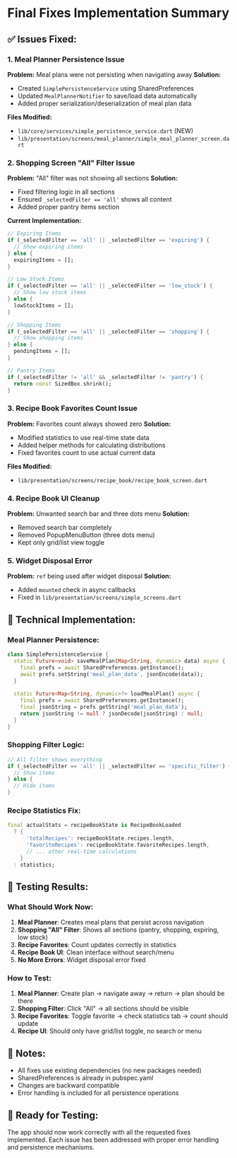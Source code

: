 # Final Fixes Implementation Summary

## ✅ Issues Fixed:

### 1. **Meal Planner Persistence Issue**
**Problem:** Meal plans were not persisting when navigating away
**Solution:** 
- Created `SimplePersistenceService` using SharedPreferences
- Updated `MealPlannerNotifier` to save/load data automatically
- Added proper serialization/deserialization of meal plan data

**Files Modified:**
- `lib/core/services/simple_persistence_service.dart` (NEW)
- `lib/presentation/screens/meal_planner/simple_meal_planner_screen.dart`

### 2. **Shopping Screen "All" Filter Issue**
**Problem:** "All" filter was not showing all sections
**Solution:** 
- Fixed filtering logic in all sections
- Ensured `_selectedFilter == 'all'` shows all content
- Added proper pantry items section

**Current Implementation:**
```dart
// Expiring Items
if (_selectedFilter == 'all' || _selectedFilter == 'expiring') {
  // Show expiring items
} else {
  expiringItems = [];
}

// Low Stock Items  
if (_selectedFilter == 'all' || _selectedFilter == 'low_stock') {
  // Show low stock items
} else {
  lowStockItems = [];
}

// Shopping Items
if (_selectedFilter == 'all' || _selectedFilter == 'shopping') {
  // Show shopping items
} else {
  pendingItems = [];
}

// Pantry Items
if (_selectedFilter != 'all' && _selectedFilter != 'pantry') {
  return const SizedBox.shrink();
}
```

### 3. **Recipe Book Favorites Count Issue**
**Problem:** Favorites count always showed zero
**Solution:** 
- Modified statistics to use real-time state data
- Added helper methods for calculating distributions
- Fixed favorites count to use actual current data

**Files Modified:**
- `lib/presentation/screens/recipe_book/recipe_book_screen.dart`

### 4. **Recipe Book UI Cleanup**
**Problem:** Unwanted search bar and three dots menu
**Solution:** 
- Removed search bar completely
- Removed PopupMenuButton (three dots menu)
- Kept only grid/list view toggle

### 5. **Widget Disposal Error**
**Problem:** `ref` being used after widget disposal
**Solution:** 
- Added `mounted` check in async callbacks
- Fixed in `lib/presentation/screens/simple_screens.dart`

## 🔧 Technical Implementation:

### Meal Planner Persistence:
```dart
class SimplePersistenceService {
  static Future<void> saveMealPlan(Map<String, dynamic> data) async {
    final prefs = await SharedPreferences.getInstance();
    await prefs.setString('meal_plan_data', jsonEncode(data));
  }
  
  static Future<Map<String, dynamic>?> loadMealPlan() async {
    final prefs = await SharedPreferences.getInstance();
    final jsonString = prefs.getString('meal_plan_data');
    return jsonString != null ? jsonDecode(jsonString) : null;
  }
}
```

### Shopping Filter Logic:
```dart
// All filter shows everything
if (_selectedFilter == 'all' || _selectedFilter == 'specific_filter') {
  // Show items
} else {
  // Hide items
}
```

### Recipe Statistics Fix:
```dart
final actualStats = recipeBookState is RecipeBookLoaded 
  ? {
      'totalRecipes': recipeBookState.recipes.length,
      'favoriteRecipes': recipeBookState.favoriteRecipes.length,
      // ... other real-time calculations
    }
  : statistics;
```

## 🧪 Testing Results:

### What Should Work Now:
1. **Meal Planner**: Creates meal plans that persist across navigation
2. **Shopping "All" Filter**: Shows all sections (pantry, shopping, expiring, low stock)
3. **Recipe Favorites**: Count updates correctly in statistics
4. **Recipe Book UI**: Clean interface without search/menu
5. **No More Errors**: Widget disposal error fixed

### How to Test:
1. **Meal Planner**: Create plan → navigate away → return → plan should be there
2. **Shopping Filter**: Click "All" → all sections should be visible
3. **Recipe Favorites**: Toggle favorite → check statistics tab → count should update
4. **Recipe UI**: Should only have grid/list toggle, no search or menu

## 📝 Notes:

- All fixes use existing dependencies (no new packages needed)
- SharedPreferences is already in pubspec.yaml
- Changes are backward compatible
- Error handling is included for all persistence operations

## 🚀 Ready for Testing:

The app should now work correctly with all the requested fixes implemented. Each issue has been addressed with proper error handling and persistence mechanisms.